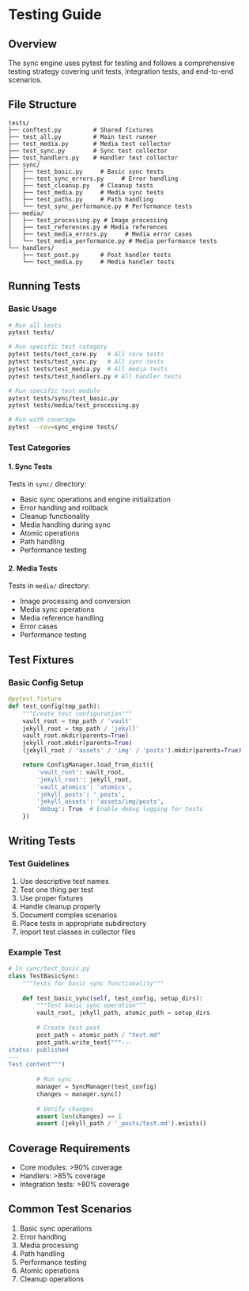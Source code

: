 # Testing Guide

## Overview
The sync engine uses pytest for testing and follows a comprehensive testing strategy covering unit tests, integration tests, and end-to-end scenarios.

## File Structure

```
tests/
├── conftest.py         # Shared fixtures
├── test_all.py         # Main test runner
├── test_media.py       # Media test collector
├── test_sync.py        # Sync test collector
├── test_handlers.py    # Handler test collector
├── sync/
│   ├── test_basic.py     # Basic sync tests
│   ├── test_sync_errors.py     # Error handling
│   ├── test_cleanup.py   # Cleanup tests
│   ├── test_media.py     # Media sync tests
│   ├── test_paths.py     # Path handling
│   └── test_sync_performance.py # Performance tests
├── media/
│   ├── test_processing.py # Image processing
│   ├── test_references.py # Media references
│   ├── test_media_errors.py     # Media error cases
│   └── test_media_performance.py # Media performance tests
└── handlers/
    ├── test_post.py      # Post handler tests
    └── test_media.py     # Media handler tests
```

## Running Tests

### Basic Usage
```bash
# Run all tests
pytest tests/

# Run specific test category
pytest tests/test_core.py   # All core tests
pytest tests/test_sync.py   # All sync tests
pytest tests/test_media.py  # All media tests
pytest tests/test_handlers.py # All handler tests

# Run specific test module
pytest tests/sync/test_basic.py
pytest tests/media/test_processing.py

# Run with coverage
pytest --cov=sync_engine tests/
```

### Test Categories

#### 1. Sync Tests
Tests in `sync/` directory:
- Basic sync operations and engine initialization
- Error handling and rollback
- Cleanup functionality
- Media handling during sync
- Atomic operations
- Path handling
- Performance testing

#### 2. Media Tests
Tests in `media/` directory:
- Image processing and conversion
- Media sync operations
- Media reference handling
- Error cases
- Performance testing

## Test Fixtures

### Basic Config Setup
```python
@pytest.fixture
def test_config(tmp_path):
    """Create test configuration"""
    vault_root = tmp_path / 'vault'
    jekyll_root = tmp_path / 'jekyll'
    vault_root.mkdir(parents=True)
    jekyll_root.mkdir(parents=True)
    (jekyll_root / 'assets' / 'img' / 'posts').mkdir(parents=True)

    return ConfigManager.load_from_dict({
        'vault_root': vault_root,
        'jekyll_root': jekyll_root,
        'vault_atomics': 'atomics',
        'jekyll_posts': '_posts',
        'jekyll_assets': 'assets/img/posts',
        'debug': True  # Enable debug logging for tests
    })
```

## Writing Tests

### Test Guidelines
1. Use descriptive test names
2. Test one thing per test
3. Use proper fixtures
4. Handle cleanup properly
5. Document complex scenarios
6. Place tests in appropriate subdirectory
7. Import test classes in collector files

### Example Test
```python
# In sync/test_basic.py
class TestBasicSync:
    """Tests for basic sync functionality"""
    
    def test_basic_sync(self, test_config, setup_dirs):
        """Test basic sync operation"""
        vault_root, jekyll_path, atomic_path = setup_dirs
        
        # Create test post
        post_path = atomic_path / "test.md"
        post_path.write_text("""---
status: published
---
Test content""")
        
        # Run sync
        manager = SyncManager(test_config)
        changes = manager.sync()
        
        # Verify changes
        assert len(changes) == 1
        assert (jekyll_path / '_posts/test.md').exists()
```

## Coverage Requirements
- Core modules: >90% coverage
- Handlers: >85% coverage
- Integration tests: >80% coverage

## Common Test Scenarios
1. Basic sync operations
2. Error handling
3. Media processing
4. Path handling
5. Performance testing
6. Atomic operations
7. Cleanup operations